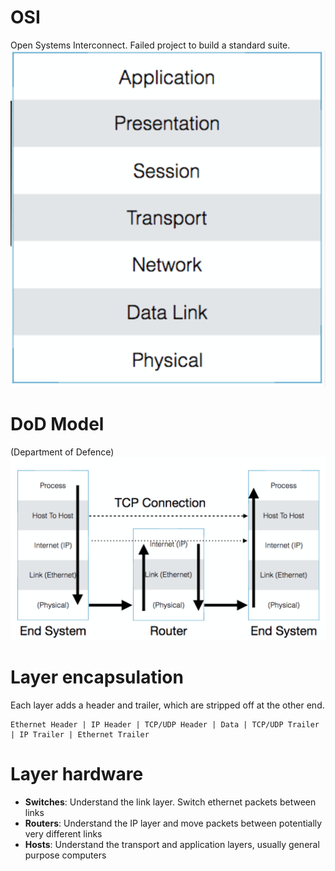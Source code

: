 # OSI
Open Systems Interconnect. Failed project to build a standard suite.
![OSI Model](img/osi_model.png)

# DoD Model
(Department of Defence)
![Dod Model](img/dod_model.png)

# Layer encapsulation

Each layer adds a header and trailer, which are stripped off at the other end.
```
Ethernet Header | IP Header | TCP/UDP Header | Data | TCP/UDP Trailer | IP Trailer | Ethernet Trailer
```

# Layer hardware
* **Switches**: Understand the link layer. Switch ethernet packets between links
* **Routers**: Understand the IP layer and move packets between potentially very different links
* **Hosts**: Understand the transport and application layers, usually general purpose computers
